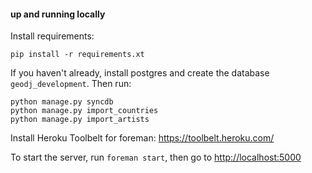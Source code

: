 #### up and running locally

Install requirements:
```
pip install -r requirements.xt
```

If you haven't already, install postgres and create the database `geodj_development`. Then run:
```
python manage.py syncdb
python manage.py import_countries
python manage.py import_artists
```

Install Heroku Toolbelt for foreman: https://toolbelt.heroku.com/

To start the server, run `foreman start`, then go to [http://localhost:5000](http://localhost:5000)
